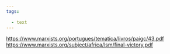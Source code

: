 ```yaml
---
tags:
  
  - text
---
```

https://www.marxists.org/portugues/tematica/livros/paigc/43.pdf
https://www.marxists.org/subject/africa/lsm/final-victory.pdf
